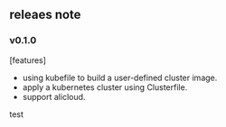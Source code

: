 ## releaes note

### v0.1.0

[features]

* using kubefile to build a user-defined cluster image.
* apply a kubernetes cluster using Clusterfile.
* support alicloud.

test
